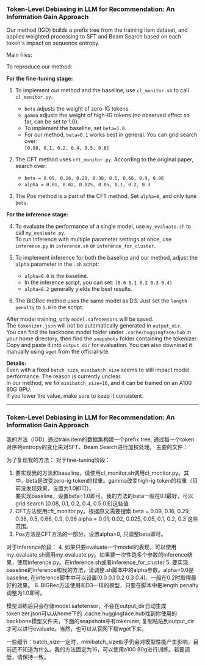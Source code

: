 ### Token-Level Debiasing in LLM for Recommendation: An Information Gain Approach

Our method (IGD) builds a prefix tree from the training item dataset, and applies weighted processing to SFT and Beam Search based on each token's impact on sequence entropy.

Main files:

To reproduce our method:

**For the fine-tuning stage:**

1. To implement our method and the baseline, use `cl_monitor.sh` to call `cl_monitor.py`.  
   - `beta` adjusts the weight of zero-IG tokens.  
   - `gamma` adjusts the weight of high-IG tokens (no observed effect so far, can be set to 1.0).  
   - To implement the baseline, set `beta=1.0`.  
   - For our method, `beta=0.1` works best in general. You can grid search over:  
     `[0.08, 0.1, 0.2, 0.4, 0.5, 0.6]`

2. The CFT method uses `cft_monitor.py`. According to the original paper, search over:  
   - `beta = 0.09, 0.16, 0.29, 0.38, 0.5, 0.66, 0.9, 0.96`  
   - `alpha = 0.01, 0.02, 0.025, 0.05, 0.1, 0.2, 0.3`

3. The Pos method is a part of the CFT method. Set `alpha=0`, and only tune `beta`.

**For the inference stage:**

4. To evaluate the performance of a single model, use `my_evaluate.sh` to call `my_evaluate.py`.  
   To run inference with multiple parameter settings at once, use `inference.py` in `inference.sh` or `inference_for_cluster`.

5. To implement inference for both the baseline and our method, adjust the `alpha` parameter in the `.sh` script:  
   - `alpha=0.0` is the baseline.  
   - In the inference script, you can set: `(0.0 0.1 0.2 0.3 0.4)`  
   - `alpha=0.2` generally yields the best results.

6. The BIGRec method uses the same model as D3. Just set the `length penalty` to `1.0` in the script.

After model training, only `model.safetensors` will be saved.  
The `tokenizer.json` will not be automatically generated in `output_dir`.  
You can find the backbone model folder under `.cache/huggingface/hub` in your home directory, then find the `snapshots` folder containing the tokenizer. Copy and paste it into `output_dir` for evaluation. You can also download it manually using `wget` from the official site.

**Details:**  
Even with a fixed `batch_size`, `minibatch_size` seems to still impact model performance. The reason is currently unclear.  
In our method, we fix `minibatch_size=16`, and it can be trained on an A100 80G GPU.  
If you lower the value, make sure to keep it consistent.

----------------------------------------------------------------------------------------


### Token-Level Debiasing in LLM for Recommendation: An Information Gain Approach

我的方法（IGD）通过train item的数据集构建一个prefix tree, 通过每一个token对序列entropy的变化来对SFT、Beam Search进行加权处理。
主要的文件：

为了复现我的方法：
对于fine-tuning阶段：
1. 要实现我的方法和baseline，请使用cl_monitor.sh调用cl_monitor.py。其中，beta是改变zero-ig token的权重。gamma改变high-ig token的权重（目前没发现效果，设置为1.0即可）。       
要实现baseline，设置beta=1.0即可。我的方法的beta一般在0.1最好，可以grid search [0.08, 0.1, 0.2, 0.4, 0.5 0.6]这些值
2. CFT方法使用cft_monitor.py。根据原文需要搜索
beta = 0.09, 0.16, 0.29, 0.38, 0.5, 0.66, 0.9, 0.96
alpha = 0.01, 0.02, 0.025, 0.05, 0.1, 0.2, 0.3
这些范围。
3. Pos方法是CFT方法的一部分，设置alpha=0, 只调整beta即可。

对于Inference阶段：
4. 如果只要evaluate一个model的表现，可以使用my_evaluate.sh调用my_evaluate.py。如果要一次性跑多个参数的inference结果，使用inference.py。在inference.sh或者inference_for_cluster
5. 要实现baseline的inference和我的方法，请调整.sh脚本中的alpha参数。alpha=0.0是baseline, 在inference脚本中可以设置(0.0 0.1 0.2 0.3 0.4)，一般在0.2时取得最好的效果。
6. BIGRec方法使用和D3一样的模型，只要在脚本中把length penalty调整为1.0即可。

模型训练后只会存储model.safetensor，不会在output_dir自动生成tokenizer.json可以从home下的 .cache.huggingface.hub找到你使用的backbone模型文件夹，下面的snapshots中有tokenizer, 复制粘贴到output_dir才可以进行evaluate。当然，也可以从官网下载wget下来。

一些细节：batch_size一定时，minibatch_size似乎仍会对模型性能产生影响，目前还不知道为什么。我的方法固定为16，可以使用a100 80g进行训练。若要调低，请保持一致。
